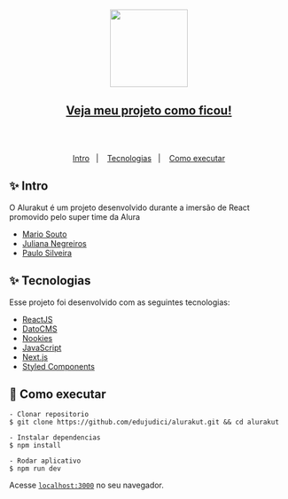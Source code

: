 <h1 align="center">
  <img src="https://user-images.githubusercontent.com/66326378/126183799-217bdbe7-7324-4b94-9bff-84a769d2032a.png" height=140px weight=140px />
</h1>

<h2 align="center"><a href="https://alurakut-edujudici.vercel.app/" target="_blank">Veja meu projeto como ficou!</a></h2>
<br><br>

<p align="center">
  <a href="#-intro">Intro</a>&nbsp;&nbsp;&nbsp;|&nbsp;&nbsp;&nbsp;
  <a href="#-tecnologias">Tecnologias</a>&nbsp;&nbsp;&nbsp;|&nbsp;&nbsp;&nbsp;
    <a href="#-como-executar">Como executar</a>
</p>

## ✨ Intro

O Alurakut é um projeto desenvolvido durante a imersão de React promovido pelo super time da Alura
- <a href="https://twitter.com/omariosouto">Mario Souto</a> <br>
- <a href="https://twitter.com/juunegreiros">Juliana Negreiros</a> <br>
- <a href="https://twitter.com/paulo_caelum">Paulo Silveira</a> <br>

## ✨ Tecnologias

Esse projeto foi desenvolvido com as seguintes tecnologias:

- [ReactJS](https://reactjs.org)
- [DatoCMS](https://www.datocms.com)
- [Nookies](https://www.npmjs.com/package/nookies)
- [JavaScript](https://developer.mozilla.org/pt-BR/docs/Web/JavaScript)
- [Next.js](https://nextjs.org)
- [Styled Components](https://styled-components.com)

## 🚀 Como executar

    - Clonar repositorio
    $ git clone https://github.com/edujudici/alurakut.git && cd alurakut

    - Instalar dependencias
    $ npm install

    - Rodar aplicativo
    $ npm run dev

Acesse [`localhost:3000`](http://localhost:3000) no seu navegador.
